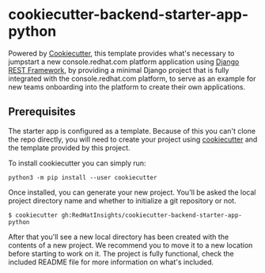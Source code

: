 # cookiecutter-backend-starter-app-python

Powered by [Cookiecutter](https://cookiecutter.readthedocs.io/en/stable/index.html), this template provides what's necessary to
jumpstart a new console.redhat.com platform application using [Django REST Framework](https://www.django-rest-framework.org), by
providing a minimal Django project that is fully integrated with the console.redhat.com platform, to serve as an example for new
teams onboarding into the platform to create their own applications.

## Prerequisites

The starter app is configured as a template. Because of this you can't clone the repo directly, you will need to create your project
using [cookiecutter](https://cookiecutter.readthedocs.io/en/stable/index.html) and the template provided by this project.

To install cookiecutter you can simply run:

```shell
python3 -m pip install --user cookiecutter
```

Once installed, you can generate your new project. You'll be asked the local project directory name and whether to initialize a git
repository or not.

```shell
$ cookiecutter gh:RedHatInsights/cookiecutter-backend-starter-app-python
```

After that you'll see a new local directory has been created with the contents of a new project. We recommend you to move it to a new
location before starting to work on it. The project is fully functional, check the included README file for more information on what's
included.
